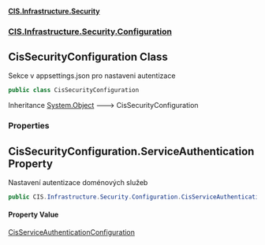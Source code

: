 #### [CIS.Infrastructure.Security](index.md 'index')
### [CIS.Infrastructure.Security.Configuration](CIS.Infrastructure.Security.Configuration.md 'CIS.Infrastructure.Security.Configuration')

## CisSecurityConfiguration Class

Sekce v appsettings.json pro nastaveni autentizace

```csharp
public class CisSecurityConfiguration
```

Inheritance [System.Object](https://docs.microsoft.com/en-us/dotnet/api/System.Object 'System.Object') &#129106; CisSecurityConfiguration
### Properties

<a name='CIS.Infrastructure.Security.Configuration.CisSecurityConfiguration.ServiceAuthentication'></a>

## CisSecurityConfiguration.ServiceAuthentication Property

Nastavení autentizace doménových služeb

```csharp
public CIS.Infrastructure.Security.Configuration.CisServiceAuthenticationConfiguration? ServiceAuthentication { get; set; }
```

#### Property Value
[CisServiceAuthenticationConfiguration](CIS.Infrastructure.Security.Configuration.CisServiceAuthenticationConfiguration.md 'CIS.Infrastructure.Security.Configuration.CisServiceAuthenticationConfiguration')